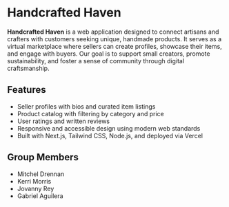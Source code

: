 # Handcrafted Haven

**Handcrafted Haven** is a web application designed to connect artisans and crafters with customers seeking unique, handmade products. It serves as a virtual marketplace where sellers can create profiles, showcase their items, and engage with buyers. Our goal is to support small creators, promote sustainability, and foster a sense of community through digital craftsmanship.

## Features
- Seller profiles with bios and curated item listings
- Product catalog with filtering by category and price
- User ratings and written reviews
- Responsive and accessible design using modern web standards
- Built with Next.js, Tailwind CSS, Node.js, and deployed via Vercel

## Group Members
- Mitchel Drennan
- Kerri Morris
- Jovanny Rey
- Gabriel Aguilera
